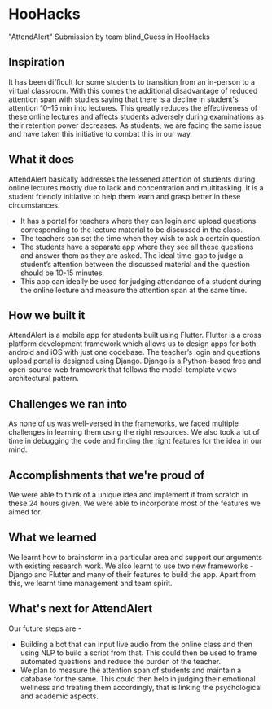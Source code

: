 # HooHacks
"AttendAlert" Submission by team blind_Guess in HooHacks

## Inspiration
It has been difficult for some students to transition from an in-person to a virtual classroom. With this comes the additional disadvantage of reduced attention span with studies saying that there is a decline in student's attention 10–15 min into lectures. This greatly reduces the effectiveness of these online lectures and affects students adversely during examinations as their retention power decreases. As students, we are facing the same issue and have taken this initiative to combat this in our way.

## What it does
AttendAlert basically addresses the lessened attention of students during online lectures mostly due to lack and concentration and multitasking. It is a student friendly initiative to help them learn and grasp better in these circumstances.
- It has a portal for teachers where they can login and upload questions corresponding to the lecture material to be discussed in the class. 
- The teachers can set the time when they wish to ask a certain question.
- The students have a separate app where they see all these questions and answer them as they are asked. The ideal time-gap to judge a student’s attention between the discussed material and the question should be 10-15 minutes.
- This app can ideally be used for judging attendance of a student during the online lecture and measure the attention span at the same time.

## How we built it
AttendAlert is a mobile app for students built using Flutter. Flutter is a cross platform development framework which allows us to design apps for both android and iOS with just one codebase. The teacher’s login and questions upload portal is designed using Django. Django is a Python-based free and open-source web framework that follows the model-template views architectural pattern.

## Challenges we ran into
As none of us was well-versed in the frameworks, we faced multiple challenges in learning them using the right resources. We also took a lot of time in debugging the code and finding the right features for the idea in our mind.

## Accomplishments that we're proud of
We were able to think of a unique idea and implement it from scratch in these 24 hours given. We were able to incorporate most of the features we aimed for.

## What we learned
We learnt how to brainstorm in a particular area and support our arguments with existing research work. We also learnt to use two new frameworks - Django and Flutter and many of their features to build the app. Apart from this, we learnt time management and team spirit.

## What's next for AttendAlert
Our future steps are -
- Building a bot that can input live audio from the online class and then using NLP to build a script from that. This could then be used to frame automated questions and reduce the burden of the teacher.
- We plan to measure the attention span of students and maintain a database for the same. This could then help in judging their emotional wellness and treating them accordingly, that is linking the psychological and academic aspects.

